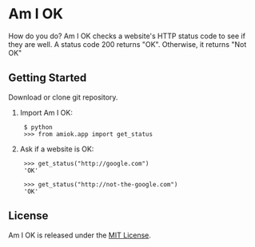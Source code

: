 # Am I OK

How do you do? Am I OK checks a website's HTTP status code to see if they are well. A status code 200 returns "OK". Otherwise, it returns "Not OK"

## Getting Started

Download or clone git repository.

1. Import Am I OK:

        $ python
        >>> from amiok.app import get_status

2. Ask if a website is OK:

        >>> get_status("http://google.com")
        'OK'

        >>> get_status("http://not-the-google.com")
        'OK'

## License

Am I OK is released under the [MIT License](http://www.opensource.org/licenses/MIT).

